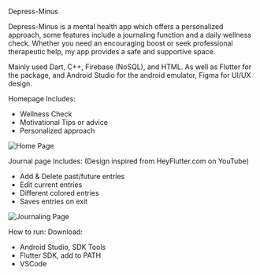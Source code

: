 Depress-Minus

Depress-Minus is a mental health app which offers a personalized approach, some features include a journaling function and a daily wellness check. Whether you need an encouraging boost or seek professional therapeutic help, my app provides a safe and supportive space.

Mainly used Dart, C++, Firebase (NoSQL), and HTML. As well as Flutter for the package, and Android Studio for the android emulator, Figma for UI/UX design.

Homepage Includes:
- Wellness Check
- Motivational Tips or advice
- Personalized approach

![Home Page](https://github.com/user-attachments/assets/d8b56b39-b42c-489c-95ca-b6721bf9d687)

Journal page Includes: (Design inspired from HeyFlutter.com on YouTube)
- Add & Delete past/future entries
- Edit current entries
- Different colored entries
- Saves entries on exit

![Journaling Page](https://github.com/user-attachments/assets/67e010dc-b5a1-4123-b932-acf6a8018589)

How to run: 
Download:
- Android Studio, SDK Tools
- Flutter SDK, add to PATH 
- VSCode






